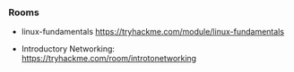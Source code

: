 ### Rooms
* linux-fundamentals https://tryhackme.com/module/linux-fundamentals

* Introductory Networking: https://tryhackme.com/room/introtonetworking